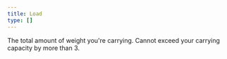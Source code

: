 ```yaml
---
title: Load
type: []
---
```


The total amount of weight you're carrying. Cannot exceed your carrying capacity by more than 3.
